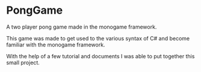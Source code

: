 # PongGame
A two player pong game made in the monogame framework.

This game was made to get used to the various syntax of C# and become familiar with the monogame framework.

With the help of a few tutorial and documents I was able to put together this small project.
